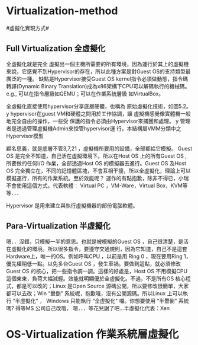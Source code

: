 # Virtualization-method 

#虛擬化實現方式#

## Full Virtualization 全虛擬化 


全虛擬化就是完全
虛擬出一個主機所需要的所有環境，因為運行於其上的虛擬機來說，它感覺不到Hypervisor的存在，所以此種方案是對Guest OS的支持類型最廣泛的一種。
缺點是Hypervisor接受Guest OS kernel指令必須做動態，指令碼轉譯(Dynamic Binary Translation)成為x86架構下CPU可以解碼執行的機械碼。
e.g., 可以在指令層級如QEMU；可以在作業系統層級 如VirtualBox。

全虛擬化直接使用hypervisor分享底層硬體，也稱為
原始虛擬化技術，如圖5.2。
y hypervisor在guest VM和硬體之間用於工作協調，讓
虛擬機感覺像實體機一般地完全自由的操作，一些受
保護的指令必須由Hypervisor來捕獲和處理。
y 管理者是透過管理虛擬機Admin來控管hypervisor運
行，本結構屬VMM分類中之Hypervisor模型


顧名思義，就是底層不管3,7,21 ，虛擬機所要用的設備，全部都給它模擬。
Guest OS 是完全不知道，自己活在虛擬環境下。所以在Host OS 上的所有Guest OS , 所要做的任何I/O 作業，全部透過Host OS 的模擬器去進行。Guest OS 及Host OS 完全獨立在，不同的記憶體區塊，不會互相干擾，所以全虛擬化，理論上可以模擬運行，所有的作業系統。至於效能呢？ 運作的有點抱歉，除非不得已，小瑞不會使用這個方式。代表軟體： Virtual PC ，VM-Ware，Virtual Box，KVM等等．．．


Hypervisor 是用來建立與執行虛擬機器的部份電腦軟體。
## Para-Virtualization 半虛擬化 

嗯．．沒錯，只模擬一半的意思。也就是被模擬的Guest OS ，自己很清楚，是活在虛擬化的環境。所以很多指令，要遵守交通規則，因為它知道，自己不是這套Hardware上，唯一的OS。例如呼叫CPU ，以前是用 Ring 0 ，現在要用Ring 1，優先權稍低一點。以免多台Guest OS ，發生車禍。要做到這點，就必須修改Guest OS 的核心，把一些指令調一調。這樣的好處是，Host OS 不用模擬CPU 這個東東，負荷大幅減輕。效能就明顯優於全虛擬化。不過，不是所有OS 核心程式，都是可以改的；Linux 是Open Source 源碼公開，所以要修改很簡單，大家都可以去改；Win “暈倒" 系統呢，抱歉哦，沒有公開源碼。所以Linux 上可以執行 “半虛擬化" ， Windows 只能執行 “全虛擬化" 囉。你想要使用 “半暈倒" 系統嗎? 得等MS 公司自己改哦， 嗯．．．等花兒謝了吧…半虛擬化代表：Xen


# OS-Virtualization 作業系統層虛擬化 
